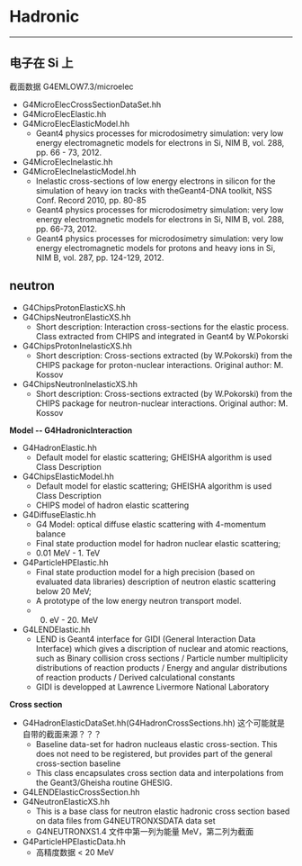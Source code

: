 <!-- Hadronic.md --- 
;; 
;; Description: 
;; Author: Hongyi Wu(吴鸿毅)
;; Email: wuhongyi@qq.com 
;; Created: 六 12月 23 22:18:51 2017 (+0800)
;; Last-Updated: 日 5月 20 09:03:30 2018 (+0800)
;;           By: Hongyi Wu(吴鸿毅)
;;     Update #: 9
;; URL: http://wuhongyi.cn -->

# Hadronic

----

## 电子在 Si 上

截面数据 G4EMLOW7.3/microelec

- G4MicroElecCrossSectionDataSet.hh
- G4MicroElecElastic.hh
- G4MicroElecElasticModel.hh
	- Geant4 physics processes for microdosimetry simulation: very low energy electromagnetic models for electrons in Si, NIM B, vol. 288, pp. 66 - 73, 2012.
- G4MicroElecInelastic.hh
- G4MicroElecInelasticModel.hh
	- Inelastic cross-sections of low energy electrons in silicon for the simulation of heavy ion tracks with theGeant4-DNA toolkit, NSS Conf. Record 2010, pp. 80-85
	- Geant4 physics processes for microdosimetry simulation: very low energy electromagnetic models for electrons in Si, NIM B, vol. 288, pp. 66-73, 2012.
	- Geant4 physics processes for microdosimetry simulation: very low energy electromagnetic models for protons and heavy ions in Si, NIM B, vol. 287, pp. 124-129, 2012.


## neutron

- G4ChipsProtonElasticXS.hh
- G4ChipsNeutronElasticXS.hh
	- Short description: Interaction cross-sections for the elastic process. Class extracted from CHIPS and integrated in Geant4 by W.Pokorski
- G4ChipsProtonInelasticXS.hh
	- Short description: Cross-sections extracted (by W.Pokorski) from the CHIPS package for proton-nuclear interactions. Original author: M. Kossov
- G4ChipsNeutronInelasticXS.hh
	- Short description: Cross-sections extracted (by W.Pokorski) from the CHIPS package for neutron-nuclear interactions. Original author: M. Kossov

**Model  -- G4HadronicInteraction**

- G4HadronElastic.hh
	- Default model for elastic scattering; GHEISHA algorithm is used Class Description
- G4ChipsElasticModel.hh
	- Default model for elastic scattering; GHEISHA algorithm is used Class Description
	- CHIPS model of hadron elastic scattering
- G4DiffuseElastic.hh
	- G4 Model: optical diffuse elastic scattering with 4-momentum balance
	- Final state production model for hadron nuclear elastic scattering; 
	- 0.01 MeV - 1. TeV
- G4ParticleHPElastic.hh
	- Final state production model for a high precision (based on evaluated data libraries) description of neutron elastic scattering below 20 MeV; 
	- A prototype of the low energy neutron transport model.
	- 0. eV - 20. MeV
- G4LENDElastic.hh
	- LEND is Geant4 interface for GIDI (General Interaction Data Interface) which gives a discription of nuclear and atomic reactions, such as Binary collision cross sections / Particle number multiplicity distributions of reaction products / Energy and angular distributions of reaction products / Derived calculational constants
	- GIDI is developped at Lawrence Livermore National Laboratory


**Cross section**

- G4HadronElasticDataSet.hh(G4HadronCrossSections.hh) 这个可能就是自带的截面来源？？？
	- Baseline data-set for hadron nucleaus elastic cross-section. This does not need to be registered, but provides part of the general cross-section baseline
	- This class encapsulates cross section data and interpolations from the Geant3/Gheisha routine GHESIG.
- G4LENDElasticCrossSection.hh
- G4NeutronElasticXS.hh
	- This is a base class for neutron elastic hadronic cross section based on data files from G4NEUTRONXSDATA data set 
	- G4NEUTRONXS1.4  文件中第一列为能量 MeV，第二列为截面
- G4ParticleHPElasticData.hh
	- 高精度数据 < 20 MeV




<!-- Hadronic.md ends here -->
